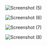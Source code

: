 ![Screenshot (5)](https://user-images.githubusercontent.com/76140010/224599182-4e0efa64-ce30-4c9c-aba7-60faa3c4ddae.png)

![Screenshot (6)](https://user-images.githubusercontent.com/76140010/224599196-8d192e45-0363-41d2-8ad1-368b3900013c.png)

![Screenshot (7)](https://user-images.githubusercontent.com/76140010/224599206-12532605-ad81-411e-a57b-4e63ec7d3dab.png)

![Screenshot (8)](https://user-images.githubusercontent.com/76140010/224599221-75c28481-b343-43e9-a51c-41129b9c874a.png)
